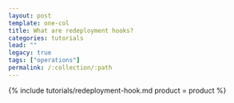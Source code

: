 ```yaml
---
layout: post
template: one-col
title: What are redeployment hooks?
categories: tutorials
lead: ""
legacy: true
tags: ["operations"]
permalink: /:collection/:path
---
```




{% include tutorials/redeployment-hook.md product = product %}